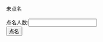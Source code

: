 <script>
function getRandom(ar, maxNum) {
    var arr=[];for(var i=0; i<ar.length; i++){ arr[i]=ar[i];}
    var numArr = [];
    var arrLength = arr.length;
    for (var i = 0; i < arrLength; i++) {
        var Rand = arr.length;
        //取出随机数 
        var number = Math.floor(Math.random() * arr.length); //生成随机数num
        numArr.push(arr[number]); //往新建的数组里面传入数值
        arr.splice(number, 1); //传入一个删除一个，避免重复
        if (arr.length <= arrLength - maxNum) {
            return numArr;
        }
    }
}
namelist=["陈泓月","陈秭赟","崔佳一","丁春霖","傅浩宸","高鼎然","贺梓喆","胡骁玮","柯燕希","刘美含","刘芮含","刘思然","李昀松","聂浩然","孙伊然","佟冠松","魏楚洵","熊禹坤","于涵博","俞婧怡","赵梦湉","赵子淇","朱育州"];
function getName(){
    var num=document.getElementById("w").value;
    if(isNaN(num) || parseInt(num)>namelist.length ||num=="") {alert("输入无效请重输");return}
    var tmp=getRandom(namelist,parseInt(num))
    document.getElementById("q").innerHTML=tmp
}
</script>
<span id="q">未点名</span><br/><br/>
<span id="e">点名人数:</span><input type="text" id="w"/><br/>
<button onclick="getName()">点名</button>
